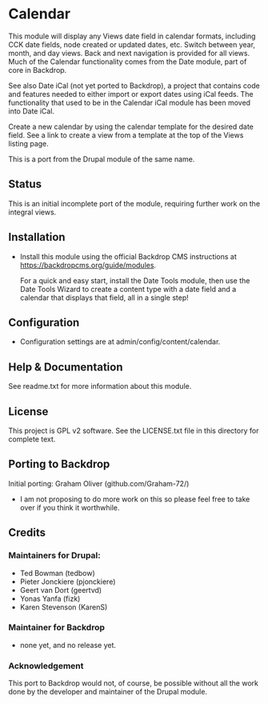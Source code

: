 # Calendar

This module will display any Views date field in calendar formats, 
including CCK date fields, node created or updated dates, etc. 
Switch between year, month, and day views. Back and next navigation 
is provided for all views. Much of the Calendar functionality comes 
from the Date module, part of core in Backdrop.

See also Date iCal (not yet ported to Backdrop), a project that 
contains code and features needed to either import or export dates 
using iCal feeds. The functionality that used to be in the 
Calendar iCal module has been moved into Date iCal.

Create a new calendar by using the calendar template for the desired
date field. See a link to create a view from a template at the top
of the Views listing page.

This is a port from the Drupal module of the same name. 

## Status

This is an initial incomplete port of the module, requiring further work
on the integral views.


## Installation

- Install this module using the official Backdrop CMS instructions at
  https://backdropcms.org/guide/modules.
  
  For a quick and easy start, install the Date Tools module, then use
  the Date Tools Wizard to create a content type with a date field
  and a calendar that displays that field, all in a single step!
  
  
## Configuration

- Configuration settings are at admin/config/content/calendar.


## Help & Documentation

See readme.txt for more information about this module.


## License

This project is GPL v2 software. See the LICENSE.txt file in this
directory for complete text.
    
        
## Porting to Backdrop

Initial porting: Graham Oliver (github.com/Graham-72/)
- I am not proposing to do more work on this so please feel free
to take over if you think it worthwhile.

## Credits

### Maintainers for Drupal:

- Ted Bowman (tedbow)
- Pieter Jonckiere (pjonckiere)
- Geert van Dort (geertvd)
- Yonas Yanfa (fizk)
- Karen Stevenson (KarenS)

### Maintainer for Backdrop

- none yet, and no release yet.


### Acknowledgement

This port to Backdrop would not, of course, be possible without all
the work done by the developer and maintainer of the Drupal module.
